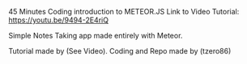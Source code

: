 45 Minutes Coding introduction to METEOR.JS
Link to Video Tutorial: https://youtu.be/9494-2E4riQ


Simple Notes Taking app made entirely with Meteor.

Tutorial made by (See Video).
Coding and Repo made by (tzero86)
